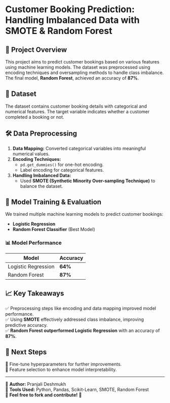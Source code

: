 # Customer Booking Prediction: Handling Imbalanced Data with SMOTE & Random Forest

## 📌 Project Overview
This project aims to predict customer bookings based on various features using machine learning models. The dataset was preprocessed using encoding techniques and oversampling methods to handle class imbalance. The final model, **Random Forest**, achieved an accuracy of **87%**.

## 📂 Dataset
The dataset contains customer booking details with categorical and numerical features. The target variable indicates whether a customer completed a booking or not.

## 🛠️ Data Preprocessing
1. **Data Mapping:** Converted categorical variables into meaningful numerical values.
2. **Encoding Techniques:**
   - `pd.get_dummies()` for one-hot encoding.
   - Label encoding for categorical features.
3. **Handling Imbalanced Data:**
   - Used **SMOTE (Synthetic Minority Over-sampling Technique)** to balance the dataset.

## 🚀 Model Training & Evaluation
We trained multiple machine learning models to predict customer bookings:
- **Logistic Regression**
- **Random Forest Classifier** (Best Model)

### 📊 Model Performance
| Model | Accuracy |
|--------|----------|
| Logistic Regression | **64%** |
| Random Forest | **87%** |

## 📈 Key Takeaways
✅ Preprocessing steps like encoding and data mapping improved model performance.  
✅ Using **SMOTE** effectively addressed class imbalance, improving predictive accuracy.  
✅ **Random Forest outperformed Logistic Regression** with an accuracy of **87%**.  

## 📝 Next Steps
🔹 Fine-tune hyperparameters for further improvements.    
🔹 Feature selection to enhance model interpretability.  

---
📌 **Author:** Pranjali Deshmukh  
📌 **Tools Used:** Python, Pandas, Scikit-Learn, SMOTE, Random Forest  
📌 **Feel free to fork and contribute!** 🚀

